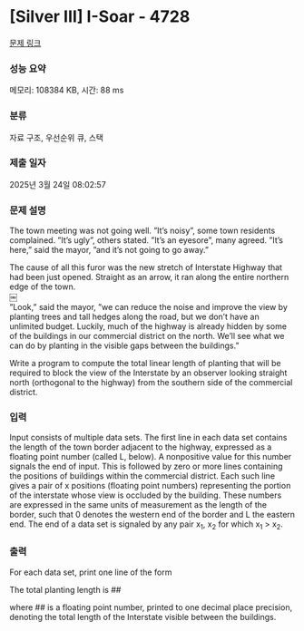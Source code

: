 # [Silver III] I-Soar - 4728 

[문제 링크](https://www.acmicpc.net/problem/4728) 

### 성능 요약

메모리: 108384 KB, 시간: 88 ms

### 분류

자료 구조, 우선순위 큐, 스택

### 제출 일자

2025년 3월 24일 08:02:57

### 문제 설명

<p>The town meeting was not going well. ”It’s noisy”, some town residents complained. ”It’s ugly”, others stated. ”It’s an eyesore”, many agreed. ”It’s here,” said the mayor, ”and it’s not going to go away.”</p>

<p>The cause of all this furor was the new stretch of Interstate Highway that had been just opened. Straight as an arrow, it ran along the entire northern edge of the town.<br>
￼<br>
”Look,” said the mayor, ”we can reduce the noise and improve the view by planting trees and tall hedges along the road, but we don’t have an unlimited budget. Luckily, much of the highway is already hidden by some of the buildings in our commercial district on the north. We’ll see what we can do by planting in the visible gaps between the buildings.”</p>

<p>Write a program to compute the total linear length of planting that will be required to block the view of the Interstate by an observer looking straight north (orthogonal to the highway) from the southern side of the commercial district.</p>

### 입력 

 <p>Input consists of multiple data sets. The first line in each data set contains the length of the town border adjacent to the highway, expressed as a floating point number (called L, below). A nonpositive value for this number signals the end of input. This is followed by zero or more lines containing the positions of buildings within the commercial district. Each such line gives a pair of x positions (floating point numbers) representing the portion of the interstate whose view is occluded by the building. These numbers are expressed in the same units of measurement as the length of the border, such that 0 denotes the western end of the border and L the eastern end. The end of a data set is signaled by any pair x<sub>1</sub>, x<sub>2</sub> for which x<sub>1</sub> > x<sub>2</sub>.</p>

### 출력 

 <p>For each data set, print one line of the form</p>

<p>   The total planting length is ##</p>

<p>where ## is a floating point number, printed to one decimal place precision, denoting the total length of the Interstate visible between the buildings.</p>

